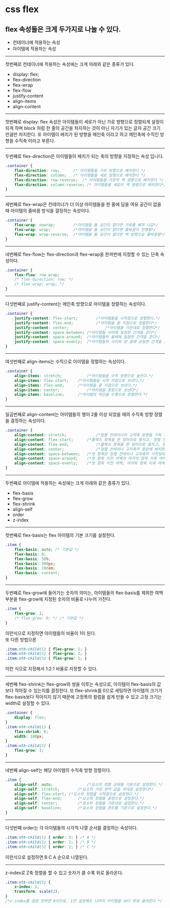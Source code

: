 # css flex

## flex 속성들은 크게 두가지로 나눌 수 있다.
- 컨테이너에 적용하는 속성
- 아이템에 적용하는 속성

<hr>	

첫번째로 컨테이너에 적용하는 속성에는 크게 아래와 같은 종류가 있다.
- display: flex;
- flex-direction
- flex-wrap
- flex-flow
- justify-content
- align-items
- align-content
<hr>
첫번째로 display: flex 속성은 아이템들이 세로가 아닌 가로 뱡향으로 정렬되게 설정이 되게 하며 block 처럼 한 줄의 공간을 차지하는 것이 아닌 자기가 있는 글자 공간 크기 만큼만 차지한다. 또 아이템이 배치가 된 방향을 메인축 이라고 하고 메인축에 수직인 방향을 수직축 이라고 부른다.
<hr>
두번쨰로 flex-direction은 아이템들이 배치가 되는 축의 방향을 지정하는 속성 입니다. 

```css
.container {
	flex-direction: row;      /* 아이템들을 가로 방향으로 배치한다 */
	flex-direction: column;   /* 아이템들을 세로 방향으로 배치한다 */
	flex-direction: row-reverse;  /* 아이템들을 가로의 역 방향으로 배치한다 */
	flex-direction: column-reverse; /* 아이템들을 세로의 역 방향으로 배치한다*/ 
}
```
<hr>
세번째로 flex-wrap은 컨테이너가 더 이상 아이템들을 한 줄에 담을 여유 공간이 없을 때 아이템의 줄바꿈 방식을 결정하는 속성이다.

```css
.container {
	flex-wrap: nowrap;        /*아이템을 둘 공간이 없다면 가로를 삐져 나감*/
	flex-wrap: wrap;          /*아이템을 둘 공간이 없다면 줄바꿈이 진행됨*/
	flex-wrap: wrap-reverse;  /*아이템을 둘 공간이 없다면 역 방향으로 줄바꿈됨*/
}   
```
<hr>
네번째로 flex-flow는 flex-direction과 flex-wrap을 한꺼번에 지정할 수 있는 단축 속성이다. 

```css
.container {
	flex-flow: row wrap;
	/* flex-direction: row; */
	/* flex-wrap: wrap; */
}
```
<hr>
다섯번째로 justify-content는 메인축 방향으로 아이템을 정렬하는 속성이다.

```css
.container {
	justify-content: flex-start;		/*아이템들을 시작점으로 정렬한다.*/
	justify-content: flex-end; 			/*아이템을 끝 지점으로 정렬한다*/
	justify-content: center;				/*아이템을 가운데로 정렬한다*/
	justify-content: space-between;	/*아이템들 사이에 일정한 간격을 준다*/
	justify-content: space-around;	/*아이템들의 둘레에 일정한 간격을 준다*/
	justify-content: space-evenly;	/*아이템들의 사이와 양 끝에 균일한 간격을 준다.*/
}
```
<hr>
여섯번째로 align-items는 수직으로 아이템을 정렬하는 속성이다.

```css
.container {
	align-items: stretch;			/*아이템들을 수직 방향으로 늘린다.*/
	align-items: flex-start;	/*아이템들을 시작 지점으로 보낸다.*/
	align-items: flex-end;		/*아이템을 끝 지점으로 보낸다.*/
	align-items: center;			/*아이템을 중앙으로 보낸다*/
	align-items: baseline; 		/*아이템의 하단을 수평으로 정렬한댜.*/
}
```
<hr>
일곱번째로 align-content는 아이템들의 행이 2줄 이상 되었을 때의 수직축 방향 정렬을 결정하는 속성이다.

```css
.container {
	align-content: stretch;				/*정렬 컨테이너의 교차축 방향을 가득 채움*/
	align-content: flex-start;		/*플렉스 항목을 한 덩어리로 뭉치고, 정렬 컨테이너의 시작점 모서리에 배치함*/	
	align-content: flex-end;			/*플렉스 항목을 한 덩어리로 뭉치고, 정렬 컨테이너 끝점 모서리에 배치합니다.*/
	align-content: center;				/*정렬 컨테이너 교차축의 중앙에 배치한다.*/
	align-content: space-between;	/*첫 항목은 정렬 컨테이너 교차축의 시작점에, 마지막 항목은 정렬 컨테이너 교차축의 종료점에 배치한다.*/
	align-content: space-around;	/*첫 항목 이전 여백과 마지막 항목 이후 여백은 각 항목간 거리의 절반이 된다.*/
	align-content: space-evenly;	/*첫 항목 이전 여백, 마지막 항목 이후 여백이 모두 같아진다.*/
}
```
<hr>
두번째로 아이템에 적용하는 속성에는 크게 아래와 같은 종류가 있다.

- flex-basis
- flex-grow
- flex-shrink
- align-self
- order
- z-index
<hr>

첫번째로 flex-basis는 flex 아이템의 기본 크기를 설정한다.
```css
.item {
	flex-basis: auto; /* 기본값 */
	flex-basis: 0;
	flex-basis: 50%;
	flex-basis: 300px;
	flex-basis: 10rem;
	flex-basis: content;
}
```
<hr>
두번째로 flex-grow에 들어가는 숫자의 의미는, 아이템들의 flex-basis를 제외한 여백 부분을 flex-grow에 지정된 숫자의 비율로 나누어 가진다.

```css
.item {
	flex-grow: 1;
	/* flex-grow: 0; */ /* 기본값 */
}
```
이런식으로 지정하면 아이템들의 비율이 1이 된다.
<br>
또 다른 방법으론 

```css
.item:nth-child(1) { flex-grow: 1; }
.item:nth-child(2) { flex-grow: 2; }
.item:nth-child(3) { flex-grow: 1; }
```
이런 식으로 지정해서 1:2:1 바율로 지정할 수 있다.
<hr>

세번째 flex-shrink는 flex-grow와 쌍을 이루는 속성으로, 아이템이 flex-basis의 값보다 작아질 수 있는지를 결정한다. 또 flex-shrink를 0으로 세팅하면 아이템의 크기가 flex-basis보다 작아지지 않기 때문에 고정폭의 컬럼을 쉽게 만들 수 있고 고정 크기는 width로 설정할 수 있다.

```css
.container {
	display: flex;
}
.item:nth-child(1) {
	flex-shrink: 0;
	width: 100px;
}
.item:nth-child(2) {
	flex-grow: 1;
}
```
<hr>
네번째 align-self는 해당 아이템의 수직축 방향 정렬이다.

```css
.item {
	align-self: auto;				/*요소의 정렬 상태를 기본으로 설정한다.*/
	align-self: stretch;		/*요소의 가로 영역 값을 최대로 설정한다*/
	align-self: flex-start; /*요소의 정렬을 시작점으로 설정한다.*/
	align-self: flex-end;		/*요소의 정렬을 끝점으로 설정한다.*/
	align-self: center;			/*요소의 정렬을 가운데로 설정한다.*/
	align-self: baseline;		/*요소의 정렬을 폰트를 기준으로 설정한다.*/
}
```

<hr>
다섯번째 order는 각 아이템들의 시각적 나열 순서를 결정하는 속성이다.

```css
.item:nth-child(1) { order: 3; } /* A */
.item:nth-child(2) { order: 1; } /* B */
.item:nth-child(3) { order: 2; } /* C */
```
이런식으로 설정하면 B C A 순으로 나열된다.

<hr>
z-index로 Z축 정렬을 할 수 있고 숫자가 클 수록 위로 올라온다.

``` css
.item:nth-child(2) {
	z-index: 1;
	transform: scale(2);
}
/*z-index를 설정 안하면 0이므로, 1만 설정해도 나머지 아이템을 보다 위로 올라온다 */
```